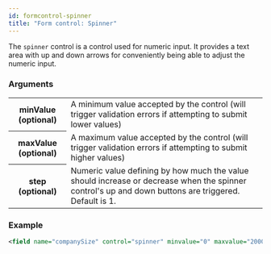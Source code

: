 ```yaml
---
id: formcontrol-spinner
title: "Form control: Spinner"
---
```


The `spinner` control is a control used for numeric input. It provides a text area with up and down arrows for conveniently being able to adjust the numeric input.

### Arguments

<div class="table-responsive">
    <table class="table">
        <tbody>
            <tr>
                <th>minValue (optional)</th>
                <td>A minimum value accepted by the control (will trigger validation errors if attempting to submit lower values)</td>
            </tr>
            <tr>
                <th>maxValue (optional)</th>
                <td>A maximum value accepted by the control (will trigger validation errors if attempting to submit higher values)</td>
            </tr>
            <tr>
                <th>step (optional)</th>
                <td>Numeric value defining by how much the value should increase or decrease when the spinner control's up and down buttons are triggered. Default is 1.</td>
            </tr>
        </tbody>
    </table>
</div>

### Example

```xml
<field name="companySize" control="spinner" minvalue="0" maxvalue="200000" step="5000" />
```

